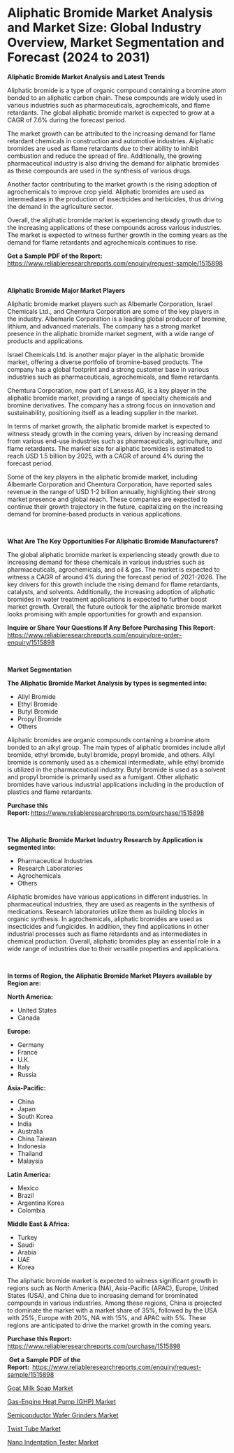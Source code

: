 <p><h1>Aliphatic Bromide Market Analysis and Market Size: Global Industry Overview, Market Segmentation and Forecast (2024 to 2031)</h1></p><p><strong>Aliphatic Bromide Market Analysis and Latest Trends</strong></p>
<p><p>Aliphatic bromide is a type of organic compound containing a bromine atom bonded to an aliphatic carbon chain. These compounds are widely used in various industries such as pharmaceuticals, agrochemicals, and flame retardants. The global aliphatic bromide market is expected to grow at a CAGR of 7.6% during the forecast period.</p><p>The market growth can be attributed to the increasing demand for flame retardant chemicals in construction and automotive industries. Aliphatic bromides are used as flame retardants due to their ability to inhibit combustion and reduce the spread of fire. Additionally, the growing pharmaceutical industry is also driving the demand for aliphatic bromides as these compounds are used in the synthesis of various drugs.</p><p>Another factor contributing to the market growth is the rising adoption of agrochemicals to improve crop yield. Aliphatic bromides are used as intermediates in the production of insecticides and herbicides, thus driving the demand in the agriculture sector.</p><p>Overall, the aliphatic bromide market is experiencing steady growth due to the increasing applications of these compounds across various industries. The market is expected to witness further growth in the coming years as the demand for flame retardants and agrochemicals continues to rise.</p></p>
<p><strong>Get a Sample PDF of the Report:&nbsp;</strong> <a href="https://www.reliableresearchreports.com/enquiry/request-sample/1515898">https://www.reliableresearchreports.com/enquiry/request-sample/1515898</a></p>
<p>&nbsp;</p>
<p><strong>Aliphatic Bromide Major Market Players</strong></p>
<p><p>Aliphatic bromide market players such as Albemarle Corporation, Israel Chemicals Ltd., and Chemtura Corporation are some of the key players in the industry. Albemarle Corporation is a leading global producer of bromine, lithium, and advanced materials. The company has a strong market presence in the aliphatic bromide market segment, with a wide range of products and applications.</p><p>Israel Chemicals Ltd. is another major player in the aliphatic bromide market, offering a diverse portfolio of bromine-based products. The company has a global footprint and a strong customer base in various industries such as pharmaceuticals, agrochemicals, and flame retardants.</p><p>Chemtura Corporation, now part of Lanxess AG, is a key player in the aliphatic bromide market, providing a range of specialty chemicals and bromine derivatives. The company has a strong focus on innovation and sustainability, positioning itself as a leading supplier in the market.</p><p>In terms of market growth, the aliphatic bromide market is expected to witness steady growth in the coming years, driven by increasing demand from various end-use industries such as pharmaceuticals, agriculture, and flame retardants. The market size for aliphatic bromides is estimated to reach USD 1.5 billion by 2025, with a CAGR of around 4% during the forecast period.</p><p>Some of the key players in the aliphatic bromide market, including Albemarle Corporation and Chemtura Corporation, have reported sales revenue in the range of USD 1-2 billion annually, highlighting their strong market presence and global reach. These companies are expected to continue their growth trajectory in the future, capitalizing on the increasing demand for bromine-based products in various applications.</p></p>
<p>&nbsp;</p>
<p><strong>What Are The Key Opportunities For Aliphatic Bromide Manufacturers?</strong></p>
<p><p>The global aliphatic bromide market is experiencing steady growth due to increasing demand for these chemicals in various industries such as pharmaceuticals, agrochemicals, and oil & gas. The market is expected to witness a CAGR of around 4% during the forecast period of 2021-2026. The key drivers for this growth include the rising demand for flame retardants, catalysts, and solvents. Additionally, the increasing adoption of aliphatic bromides in water treatment applications is expected to further boost market growth. Overall, the future outlook for the aliphatic bromide market looks promising with ample opportunities for growth and expansion.</p></p>
<p><strong>Inquire or Share Your Questions If Any Before Purchasing This Report:</strong> <a href="https://www.reliableresearchreports.com/enquiry/pre-order-enquiry/1515898">https://www.reliableresearchreports.com/enquiry/pre-order-enquiry/1515898</a></p>
<p>&nbsp;</p>
<p><strong>Market Segmentation</strong></p>
<p><strong>The Aliphatic Bromide Market Analysis by types is segmented into:</strong></p>
<p><ul><li>Allyl Bromide</li><li>Ethyl Bromide</li><li>Butyl Bromide</li><li>Propyl Bromide</li><li>Others</li></ul></p>
<p><p>Aliphatic bromides are organic compounds containing a bromine atom bonded to an alkyl group. The main types of aliphatic bromides include allyl bromide, ethyl bromide, butyl bromide, propyl bromide, and others. Allyl bromide is commonly used as a chemical intermediate, while ethyl bromide is utilized in the pharmaceutical industry. Butyl bromide is used as a solvent and propyl bromide is primarily used as a fumigant. Other aliphatic bromides have various industrial applications including in the production of plastics and flame retardants.</p></p>
<p><strong>Purchase this Report:&nbsp;</strong><a href="https://www.reliableresearchreports.com/purchase/1515898">https://www.reliableresearchreports.com/purchase/1515898</a></p>
<p>&nbsp;</p>
<p><strong>The Aliphatic Bromide Market Industry Research by Application is segmented into:</strong></p>
<p><ul><li>Pharmaceutical Industries</li><li>Research Laboratories</li><li>Agrochemicals</li><li>Others</li></ul></p>
<p><p>Aliphatic bromides have various applications in different industries. In pharmaceutical industries, they are used as reagents in the synthesis of medications. Research laboratories utilize them as building blocks in organic synthesis. In agrochemicals, aliphatic bromides are used as insecticides and fungicides. In addition, they find applications in other industrial processes such as flame retardants and as intermediates in chemical production. Overall, aliphatic bromides play an essential role in a wide range of industries due to their versatile properties and applications.</p></p>
<p>&nbsp;</p>
<p><strong>In terms of Region, the Aliphatic Bromide Market Players available by Region are:</strong></p>
<p>
    <p> <strong> North America: </strong>
        <ul>
            <li>United States</li>
            <li>Canada</li>
        </ul>
        </p> 
    <p> <strong> Europe: </strong>
        <ul>
            <li>Germany</li>
            <li>France</li>
            <li>U.K.</li>
            <li>Italy</li>
            <li>Russia</li>
        </ul>
        </p> 
    <p> <strong> Asia-Pacific: </strong>
        <ul>
            <li>China</li>
            <li>Japan</li>
            <li>South Korea</li>
            <li>India</li>
            <li>Australia</li>
            <li>China Taiwan</li>
            <li>Indonesia</li>
            <li>Thailand</li>
            <li>Malaysia</li>
        </ul>
        </p> 
    <p> <strong> Latin America: </strong>
        <ul>
            <li>Mexico</li>
            <li>Brazil</li>
            <li>Argentina Korea</li>
            <li>Colombia</li>
        </ul>
        </p> 
    <p> <strong> Middle East & Africa: </strong>
        <ul>
            <li>Turkey</li>
            <li>Saudi</li>
            <li>Arabia</li>
            <li>UAE</li>
            <li>Korea</li>
        </ul>
    </p>
    </p>
<p><p>The aliphatic bromide market is expected to witness significant growth in regions such as North America (NA), Asia-Pacific (APAC), Europe, United States (USA), and China due to increasing demand for brominated compounds in various industries. Among these regions, China is projected to dominate the market with a market share of 35%, followed by the USA with 25%, Europe with 20%, NA with 15%, and APAC with 5%. These regions are anticipated to drive the market growth in the coming years.</p></p>
<p><strong>Purchase this Report: </strong><a href="https://www.reliableresearchreports.com/purchase/1515898">https://www.reliableresearchreports.com/purchase/1515898</a></p>
<p>&nbsp;<strong>Get a Sample PDF of the Report:&nbsp;&nbsp;</strong><a href="https://www.reliableresearchreports.com/enquiry/request-sample/1515898">https://www.reliableresearchreports.com/enquiry/request-sample/1515898</a></p>
<p><strong></strong></p>
<p><p><a href="https://view.publitas.com/reportprime-1/goat-milk-soap-market-analysis-examines-its-scope-on-growth-opportunities-and-forecasted-trends-spanning-from-2024-to-2031/">Goat Milk Soap Market</a></p><p><a href="https://iodized-pantydraco-05c.notion.site/Gas-Engine-Heat-Pump-GHP-Market-with-the-goal-of-estimating-the-market-size-and-future-growth-pote-38948be6db6348ab940d7016535e41fe">Gas-Engine Heat Pump (GHP) Market</a></p><p><a href="https://three-jumbo-f6d.notion.site/Semiconductor-Wafer-Grinders-Market-Size-and-Examines-its-Market-Scope-with-a-Primary-Focus-on-Gro-368371f2ff744452bf1cc40cd36cf665">Semiconductor Wafer Grinders Market</a></p><p><a href="https://view.publitas.com/reportprime-1/global-twist-tube-market-size-and-market-trends-insights-and-projections-from-2024-to-2031/">Twist Tube Market</a></p><p><a href="https://noble-drawer-34c.notion.site/Nano-Indentation-Tester-Market-A-Comprehensive-Report-of-its-Market-Share-Growth-Trends-2024-20-017e132c1eed498fbb376c8e09fb0b0b">Nano Indentation Tester Market</a></p></p>